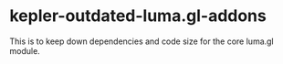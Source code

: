 # kepler-outdated-luma.gl-addons

This is to keep down dependencies and code size for the core luma.gl module.
